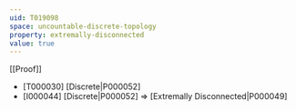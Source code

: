```yaml
---
uid: T019098
space: uncountable-discrete-topology
property: extremally-disconnected
value: true
---
```

[[Proof]]

* [T000030] [Discrete|P000052]
* [I000044] [Discrete|P000052] => [Extremally Disconnected|P000049]


